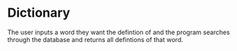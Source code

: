 # Dictionary
The user inputs a word they want the defintion of and the program searches through the database and returns all defintions of that word.

